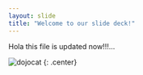 ```yaml
---
layout: slide
title: "Welcome to our slide deck!"
---
```


Hola this file is updated now!!!...

![dojocat](https://octodex.github.com/images/dojocat.jpg)
{: .center}

